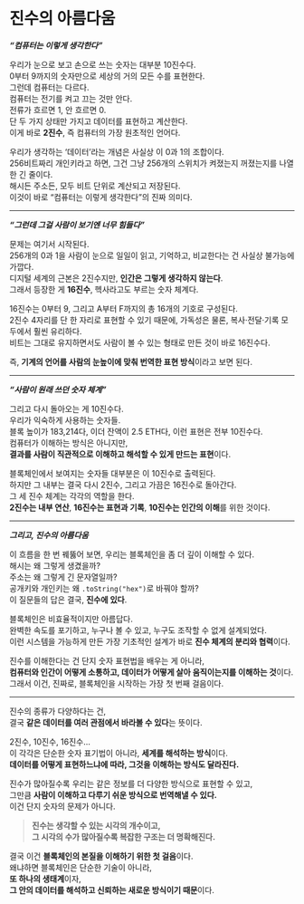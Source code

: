 # 진수의 아름다움

**_“컴퓨터는 이렇게 생각한다”_**

우리가 눈으로 보고 손으로 쓰는 숫자는 대부분 10진수다.  
0부터 9까지의 숫자만으로 세상의 거의 모든 수를 표현한다.  
그런데 컴퓨터는 다르다.  
컴퓨터는 전기를 켜고 끄는 것만 안다.  
전류가 흐르면 1, 안 흐르면 0.  
단 두 가지 상태만 가지고 데이터를 표현하고 계산한다.  
이게 바로 **2진수**, 즉 컴퓨터의 가장 원초적인 언어다.

우리가 생각하는 ‘데이터’라는 개념은 사실상 이 0과 1의 조합이다.  
256비트짜리 개인키라고 하면, 그건 그냥 256개의 스위치가 켜졌는지 꺼졌는지를 나열한 긴 줄이다.  
해시든 주소든, 모두 비트 단위로 계산되고 저장된다.  
이것이 바로 “컴퓨터는 이렇게 생각한다”의 진짜 의미다.

---

**_“그런데 그걸 사람이 보기엔 너무 힘들다”_**

문제는 여기서 시작된다.  
256개의 0과 1을 사람이 눈으로 일일이 읽고, 기억하고, 비교한다는 건 사실상 불가능에 가깝다.  
디지털 세계의 근본은 2진수지만, **인간은 그렇게 생각하지 않는다**.  
그래서 등장한 게 **16진수**, 헥사라고도 부르는 숫자 체계다.

16진수는 0부터 9, 그리고 A부터 F까지의 총 16개의 기호로 구성된다.  
2진수 4자리를 단 한 자리로 표현할 수 있기 때문에, 가독성은 물론, 복사·전달·기록 모두에서 훨씬 유리하다.  
비트는 그대로 유지하면서도 사람이 볼 수 있는 형태로 만든 것이 바로 16진수다.

즉, **기계의 언어를 사람의 눈높이에 맞춰 번역한 표현 방식**이라고 보면 된다.

---

**_“사람이 원래 쓰던 숫자 체계”_**

그리고 다시 돌아오는 게 10진수다.  
우리가 익숙하게 사용하는 숫자들.  
블록 높이가 183,214다, 이더 잔액이 2.5 ETH다, 이런 표현은 전부 10진수다.  
컴퓨터가 이해하는 방식은 아니지만,  
**결과를 사람이 직관적으로 이해하고 해석할 수 있게 만드는 표현**이다.

블록체인에서 보여지는 숫자들 대부분은 이 10진수로 출력된다.  
하지만 그 내부는 결국 다시 2진수, 그리고 가끔은 16진수로 돌아간다.  
그 세 진수 체계는 각각의 역할을 한다.  
**2진수는 내부 연산**, **16진수는 표현과 기록**, **10진수는 인간의 이해**를 위한 것이다.

---

**_그리고, 진수의 아름다움_**

이 흐름을 한 번 꿰뚫어 보면, 우리는 블록체인을 좀 더 깊이 이해할 수 있다.  
해시는 왜 그렇게 생겼을까?  
주소는 왜 그렇게 긴 문자열일까?  
공개키와 개인키는 왜 `.toString("hex")`로 바꿔야 할까?  
이 질문들의 답은 결국, **진수에 있다**.

블록체인은 비효율적이지만 아름답다.  
완벽한 속도를 포기하고, 누구나 볼 수 있고, 누구도 조작할 수 없게 설계되었다.  
이런 시스템을 가능하게 만든 가장 기초적인 설계가 바로 **진수 체계의 분리와 협력**이다.

진수를 이해한다는 건 단지 숫자 표현법을 배우는 게 아니라,  
**컴퓨터와 인간이 어떻게 소통하고, 데이터가 어떻게 살아 움직이는지를 이해하는 것**이다.  
그래서 이건, 진짜로, 블록체인을 시작하는 가장 첫 번째 걸음이다.

---

진수의 종류가 다양하다는 건,  
결국 **같은 데이터를 여러 관점에서 바라볼 수 있다**는 뜻이다.

2진수, 10진수, 16진수…  
이 각각은 단순한 숫자 표기법이 아니라, **세계를 해석하는 방식**이다.  
**데이터를 어떻게 표현하느냐에 따라, 그것을 이해하는 방식도 달라진다.**

진수가 많아질수록 우리는 같은 정보를 더 다양한 방식으로 표현할 수 있고,  
그만큼 **사람이 이해하고 다루기 쉬운 방식으로 번역해낼 수 있다.**  
이건 단지 숫자의 문제가 아니다.

> **진수는 생각할 수 있는 시각의 개수이고,  
> 그 시각의 수가 많아질수록 복잡한 구조는 더 명확해진다.**

결국 이건 **블록체인의 본질을 이해하기 위한 첫 걸음**이다.  
왜냐하면 블록체인은 단순한 기술이 아니라,  
**또 하나의 생태계**이자,  
**그 안의 데이터를 해석하고 신뢰하는 새로운 방식이기 때문**이다.
